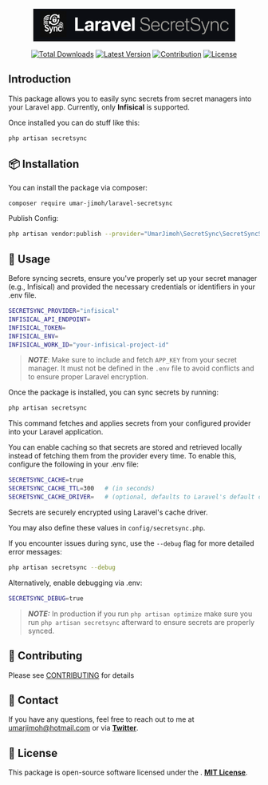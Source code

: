 <p align="center">
<img src="./docs/secretsync.png" height="65" alt="SecretSync Logo">
<p align="center">
        <a href="https://packagist.org/packages/umar-jimoh/laravel-secretsync"><img alt="Total Downloads" src="https://img.shields.io/packagist/dt/umar-jimoh/laravel-secretsync"></a>
        <a href="https://packagist.org/packages/umar-jimoh/laravel-secretsync"><img alt="Latest Version" src="https://img.shields.io/packagist/v/umar-jimoh/laravel-secretsync"></a>
        <a href="https://packagist.org/packages/umar-jimoh/laravel-secretsync"><img alt="Contribution" src="https://img.shields.io/badge/contributions-welcome-brightgreen.svg"></a>
        <a href="https://packagist.org/packages/umar-jimoh/laravel-secretsync"><img alt="License" src="https://img.shields.io/packagist/l/umar-jimoh/laravel-secretsync"></a>
    </p>
</p>

## Introduction
This package allows you to easily sync secrets from secret managers into your Laravel app. Currently, only <strong>Infisical</strong> is supported.

Once installed you can do stuff like this:
``` bash
php artisan secretsync
```
## 📦 Installation
You can install the package via composer:
```bash
composer require umar-jimoh/laravel-secretsync
```
Publish Config:
```bash
php artisan vendor:publish --provider="UmarJimoh\SecretSync\SecretSyncServiceProvider" --tag=config
```

## 🧪 Usage
Before syncing secrets, ensure you've properly set up your secret manager (e.g., Infisical) and provided the necessary credentials or identifiers in your .env file.
```bash
SECRETSYNC_PROVIDER="infisical"
INFISICAL_API_ENDPOINT=
INFISICAL_TOKEN=
INFISICAL_ENV=
INFISICAL_WORK_ID="your-infisical-project-id"
```

>**_NOTE_**: Make sure to include and fetch `APP_KEY` from your secret manager. It must not be defined in the `.env` file to avoid conflicts and to ensure proper Laravel encryption.

Once the package is installed, you can sync secrets by running:
```bash
php artisan secretsync
``` 
This command fetches and applies secrets from your configured provider into your Laravel application.

You can enable caching so that secrets are stored and retrieved locally instead of fetching them from the provider every time. To enable this, configure the following in your .env file:
```bash
SECRETSYNC_CACHE=true
SECRETSYNC_CACHE_TTL=300   # (in seconds)
SECRETSYNC_CACHE_DRIVER=   # (optional, defaults to Laravel's default cache driver)
```
Secrets are securely encrypted using Laravel's cache driver.

You may also define these values in `config/secretsync.php`.


If you encounter issues during sync, use the `--debug` flag for more detailed error messages:
```bash
php artisan secretsync --debug
```
Alternatively, enable debugging via .env:
```bash
SECRETSYNC_DEBUG=true
```

> **_NOTE:_** In production if you run `php artisan optimize` make sure you run `php artisan secretsync` afterward to ensure secrets are properly synced. 

## 🤝 Contributing
Please see [CONTRIBUTING](https://github.com/Umar-Jimoh/laravel-secretsync/blob/HEAD/CONTRIBUTING.md) for details

## 📧 Contact
If you have any questions, feel free to reach out to me at umarjimoh@hotmail.com or via **[Twitter](https://x.com/umarjimoh_dev)**.



## 🔗 License
This package is open-source software licensed under the . **[MIT License](https://github.com/Umar-Jimoh/laravel-secretsync/blob/HEAD/LICENSE)**.


